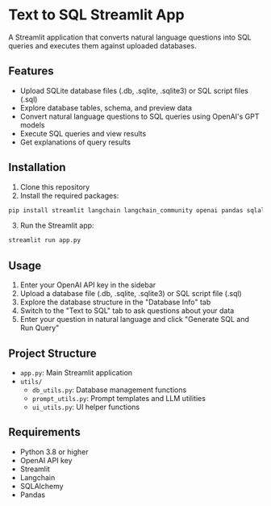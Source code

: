 # Text to SQL Streamlit App

A Streamlit application that converts natural language questions into SQL queries and executes them against uploaded databases.

## Features

- Upload SQLite database files (.db, .sqlite, .sqlite3) or SQL script files (.sql)
- Explore database tables, schema, and preview data
- Convert natural language questions to SQL queries using OpenAI's GPT models
- Execute SQL queries and view results
- Get explanations of query results

## Installation

1. Clone this repository
2. Install the required packages:

```bash
pip install streamlit langchain langchain_community openai pandas sqlalchemy
```

3. Run the Streamlit app:

```bash
streamlit run app.py
```

## Usage

1. Enter your OpenAI API key in the sidebar
2. Upload a database file (.db, .sqlite, .sqlite3) or SQL script file (.sql)
3. Explore the database structure in the "Database Info" tab
4. Switch to the "Text to SQL" tab to ask questions about your data
5. Enter your question in natural language and click "Generate SQL and Run Query"

## Project Structure

- `app.py`: Main Streamlit application
- `utils/`
  - `db_utils.py`: Database management functions
  - `prompt_utils.py`: Prompt templates and LLM utilities
  - `ui_utils.py`: UI helper functions

## Requirements

- Python 3.8 or higher
- OpenAI API key
- Streamlit
- Langchain
- SQLAlchemy
- Pandas